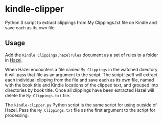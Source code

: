 # kindle-clipper
Python 3 script to extract clippings from My Clippings.txt file on Kindle and save each as its own file.


## Usage

Add the `Kindle Clippings.hazelrules` document as a set of rules to a folder in [Hazel](http://www.noodlesoft.com/hazel.php). 

When Hazel encounters a file named `My Clippings` in the watched directory it will pass that file as an argument to the script. The script itself will extract each individual clipping from the file and save each as its own file, named with the book title and Kindle locations of the clipped text, and grouped into directories by book title. Once all clippings have been extracted Hazel will delete the `My Clippings.txt` file.

The `kindle-clipper.py` Python script is the same script for using outside of Hazel. Pass the `My Clippings.txt` file as the first argument to the script for processing.